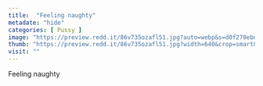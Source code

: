 ```yaml
---
title:  "Feeling naughty"
metadate: "hide"
categories: [ Pussy ]
image: "https://preview.redd.it/86v735ozafl51.jpg?auto=webp&s=d0f270ebebe31e36f5a31597261c7c07539c1745"
thumb: "https://preview.redd.it/86v735ozafl51.jpg?width=640&crop=smart&auto=webp&s=306796e1e9a2c53bc791ffd5eb583ded42c0cda6"
visit: ""
---
```

Feeling naughty
